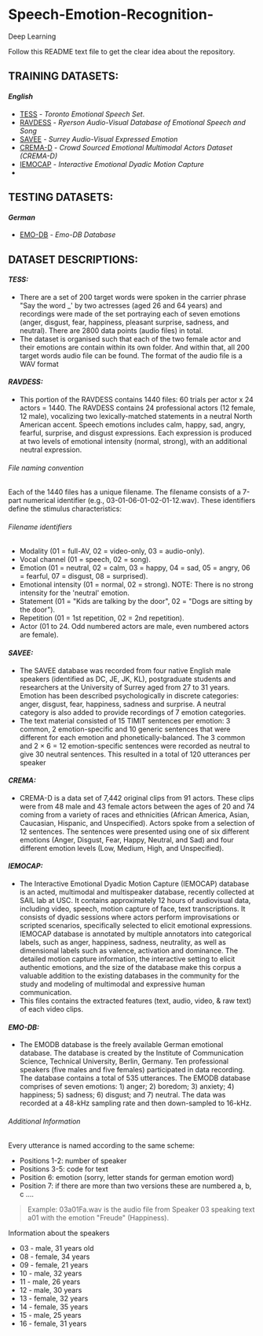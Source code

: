 # Speech-Emotion-Recognition-
Deep Learning

Follow this README text file to get the clear idea about the repository.

## **TRAINING DATASETS:**
#### _English_
* [TESS](https://www.kaggle.com/ejlok1/toronto-emotional-speech-set-tess) - _Toronto Emotional Speech Set_.
* [RAVDESS](https://www.kaggle.com/uwrfkaggler/ravdess-emotional-speech-audio) - _Ryerson Audio-Visual Database of Emotional Speech and Song_
* [SAVEE](https://www.kaggle.com/ejlok1/surrey-audiovisual-expressed-emotion-savee) - _Surrey Audio-Visual Expressed Emotion_
* [CREMA-D](https://www.kaggle.com/ejlok1/cremad) - _Crowd Sourced Emotional Multimodal Actors Dataset (CREMA-D)_
* [IEMOCAP](https://www.kaggle.com/jamaliasultanajisha/iemocap-full) - _Interactive Emotional Dyadic Motion Capture_
*
## **TESTING DATASETS:**
#### _German_
* [EMO-DB](https://www.kaggle.com/piyushagni5/berlin-database-of-emotional-speech-emodb) - _Emo-DB Database_


## **DATASET DESCRIPTIONS:**
#### _TESS:_
* There are a set of 200 target words were spoken in the carrier phrase "Say the word _' by two actresses (aged 26 and 64 years) and recordings were made of the set portraying each of seven emotions (anger, disgust, fear, happiness, pleasant surprise, sadness, and neutral). There are 2800 data points (audio files) in total.
* The dataset is organised such that each of the two female actor and their emotions are contain within its own folder. And within that, all 200 target words audio file can be found. The format of the audio file is a WAV format

#### _RAVDESS:_
* This portion of the RAVDESS contains 1440 files: 60 trials per actor x 24 actors = 1440. The RAVDESS contains 24 professional actors (12 female, 12 male), vocalizing two lexically-matched statements in a neutral North American accent. Speech emotions includes calm, happy, sad, angry, fearful, surprise, and disgust expressions. Each expression is produced at two levels of emotional intensity (normal, strong), with an additional neutral expression.

###### File naming convention

Each of the 1440 files has a unique filename. The filename consists of a 7-part numerical identifier (e.g., 03-01-06-01-02-01-12.wav). These identifiers define the stimulus characteristics:

###### Filename identifiers
- Modality (01 = full-AV, 02 = video-only, 03 = audio-only).
- Vocal channel (01 = speech, 02 = song).
- Emotion (01 = neutral, 02 = calm, 03 = happy, 04 = sad, 05 = angry, 06 = fearful, 07 = disgust, 08 = surprised).
- Emotional intensity (01 = normal, 02 = strong). NOTE: There is no strong intensity for the 'neutral' emotion.
- Statement (01 = "Kids are talking by the door", 02 = "Dogs are sitting by the door").
- Repetition (01 = 1st repetition, 02 = 2nd repetition).
- Actor (01 to 24. Odd numbered actors are male, even numbered actors are female).

#### _SAVEE:_
* The SAVEE database was recorded from four native English male speakers (identified as DC, JE, JK, KL), postgraduate students and researchers at the University of Surrey aged from 27 to 31 years. Emotion has been described psychologically in discrete categories: anger, disgust, fear, happiness, sadness and surprise. A neutral category is also added to provide recordings of 7 emotion categories.
* The text material consisted of 15 TIMIT sentences per emotion: 3 common, 2 emotion-specific and 10 generic sentences that were different for each emotion and phonetically-balanced. The 3 common and 2 × 6 = 12 emotion-specific sentences were recorded as neutral to give 30 neutral sentences. This resulted in a total of 120 utterances per speaker

#### _CREMA:_
* CREMA-D is a data set of 7,442 original clips from 91 actors. These clips were from 48 male and 43 female actors between the ages of 20 and 74 coming from a variety of races and ethnicities (African America, Asian, Caucasian, Hispanic, and Unspecified). Actors spoke from a selection of 12 sentences. The sentences were presented using one of six different emotions (Anger, Disgust, Fear, Happy, Neutral, and Sad) and four different emotion levels (Low, Medium, High, and Unspecified).

#### _IEMOCAP:_
* The Interactive Emotional Dyadic Motion Capture (IEMOCAP) database is an acted, multimodal and multispeaker database, recently collected at SAIL lab at USC. It contains approximately 12 hours of audiovisual data, including video, speech, motion capture of face, text transcriptions. It consists of dyadic sessions where actors perform improvisations or scripted scenarios, specifically selected to elicit emotional expressions. IEMOCAP database is annotated by multiple annotators into categorical labels, such as anger, happiness, sadness, neutrality, as well as dimensional labels such as valence, activation and dominance. The detailed motion capture information, the interactive setting to elicit authentic emotions, and the size of the database make this corpus a valuable addition to the existing databases in the community for the study and modeling of multimodal and expressive human communication.
* This files contains the extracted features (text, audio, video, & raw text) of each video clips.

#### _EMO-DB:_
* The EMODB database is the freely available German emotional database. The database is created by the Institute of Communication Science, Technical University, Berlin, Germany. Ten professional speakers (five males and five females) participated in data recording. The database contains a total of 535 utterances. The EMODB database comprises of seven emotions: 1) anger; 2) boredom; 3) anxiety; 4) happiness; 5) sadness; 6) disgust; and 7) neutral. The data was recorded at a 48-kHz sampling rate and then down-sampled to 16-kHz.

###### Additional Information
Every utterance is named according to the same scheme:

- Positions 1-2: number of speaker
- Positions 3-5: code for text
- Position 6: emotion (sorry, letter stands for german emotion word)
- Position 7: if there are more than two versions these are numbered a, b, c ....

> Example: 03a01Fa.wav is the audio file from Speaker 03 speaking text a01 with the emotion "Freude" (Happiness).

Information about the speakers
- 03 - male, 31 years old
- 08 - female, 34 years
- 09 - female, 21 years
- 10 - male, 32 years
- 11 - male, 26 years
- 12 - male, 30 years
- 13 - female, 32 years
- 14 - female, 35 years
- 15 - male, 25 years
- 16 - female, 31 years

